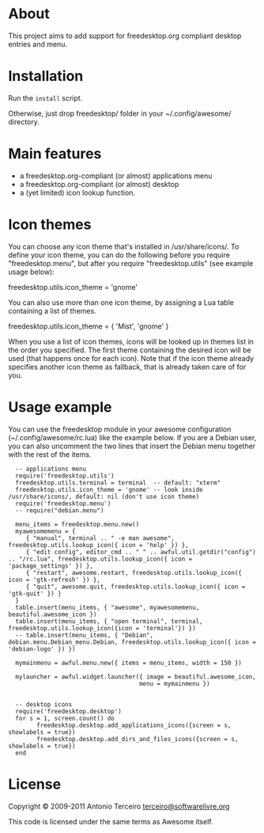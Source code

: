 About
=====

This project aims to add support for freedesktop.org compliant desktop entries
and menu.

Installation
============

Run the `install` script.

Otherwise, just drop freedesktop/ folder in your ~/.config/awesome/ directory.

Main features
=============

  * a freedesktop.org-compliant (or almost) applications menu
  * a freedesktop.org-compliant (or almost) desktop
  * a (yet limited) icon lookup function.

Icon themes
===========

You can choose any icon theme that's installed in /usr/share/icons/. To define
your icon theme, you can do the following before you require
"freedesktop.menu", but after you require "freedesktop.utils" (see example
usage below):

  freedesktop.utils.icon_theme = 'gnome'

You can also use more than one icon theme, by assigning a Lua table containing
a list of themes.

  freedesktop.utils.icon_theme = { 'Mist', 'gnome' }

When you use a list of icon themes, icons will be looked up in themes list in
the order you specified. The first theme containing the desired icon will be
used (that happens once for each icon). Note that if the icon theme already
specifies another icon theme as fallback, that is already taken care of for
you.

Usage example
=============

You can use the freedesktop module in your awesome configuration
(~/.config/awesome/rc.lua) like the example below. If you are a Debian user,
you can also uncomment the two lines that insert the Debian menu together with
the rest of the items.

```
  -- applications menu
  require('freedesktop.utils')
  freedesktop.utils.terminal = terminal  -- default: "xterm"
  freedesktop.utils.icon_theme = 'gnome' -- look inside /usr/share/icons/, default: nil (don't use icon theme)
  require('freedesktop.menu')
  -- require("debian.menu")

  menu_items = freedesktop.menu.new()
  myawesomemenu = {
     { "manual", terminal .. " -e man awesome", freedesktop.utils.lookup_icon({ icon = 'help' }) },
     { "edit config", editor_cmd .. " " .. awful.util.getdir("config") .. "/rc.lua", freedesktop.utils.lookup_icon({ icon = 'package_settings' }) },
     { "restart", awesome.restart, freedesktop.utils.lookup_icon({ icon = 'gtk-refresh' }) },
     { "quit", awesome.quit, freedesktop.utils.lookup_icon({ icon = 'gtk-quit' }) }
  }
  table.insert(menu_items, { "awesome", myawesomemenu, beautiful.awesome_icon })
  table.insert(menu_items, { "open terminal", terminal, freedesktop.utils.lookup_icon({icon = 'terminal'}) })
  -- table.insert(menu_items, { "Debian", debian.menu.Debian_menu.Debian, freedesktop.utils.lookup_icon({ icon = 'debian-logo' }) })

  mymainmenu = awful.menu.new({ items = menu_items, width = 150 })

  mylauncher = awful.widget.launcher({ image = beautiful.awesome_icon,
                                     menu = mymainmenu })


  -- desktop icons
  require('freedesktop.desktop')
  for s = 1, screen.count() do
        freedesktop.desktop.add_applications_icons({screen = s, showlabels = true})
        freedesktop.desktop.add_dirs_and_files_icons({screen = s, showlabels = true})
  end
```

License
=======

Copyright © 2009-2011 Antonio Terceiro <terceiro@softwarelivre.org>

This code is licensed under the same terms as Awesome itself.
